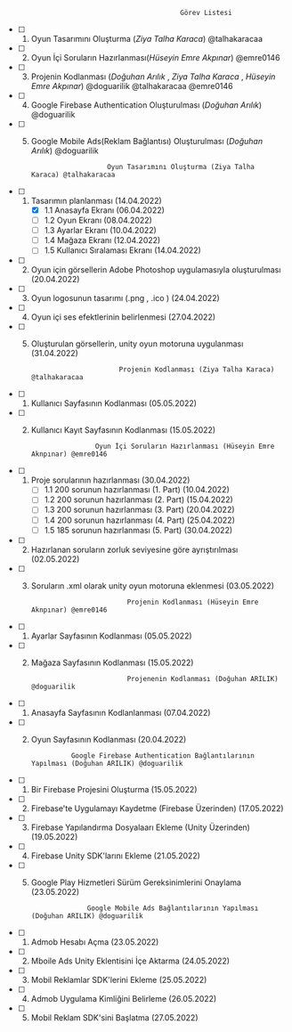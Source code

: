                                                 Görev Listesi
- [ ] 1. Oyun Tasarımını Oluşturma (*Ziya Talha Karaca*) @talhakaracaa 
- [ ] 2. Oyun İçi Soruların Hazırlanması(*Hüseyin Emre Akpınar*) @emre0146 
- [ ] 3. Projenin Kodlanması (*Doğuhan Arılık* , *Ziya Talha Karaca*  ,  *Hüseyin Emre Akpınar*) @doguarilik @talhakaracaa  @emre0146 
- [ ]  4. Google Firebase  Authentication Oluşturulması (*Doğuhan Arılık*) @doguarilik 
- [ ]  5. Google Mobile Ads(Reklam Bağlantısı) Oluşturulması (*Doğuhan Arılık*) @doguarilik 


                             Oyun Tasarımını Oluşturma (Ziya Talha Karaca) @talhakaracaa     
                                     
- [ ] 1. Tasarımın planlanması  (14.04.2022)
     - [x] 1.1 Anasayfa Ekranı (06.04.2022)
     - [ ] 1.2 Oyun Ekranı (08.04.2022)
     - [ ] 1.3 Ayarlar Ekranı (10.04.2022)
     - [ ] 1.4 Mağaza Ekranı (12.04.2022)
     - [ ] 1.5 Kullanıcı Sıralaması Ekranı (14.04.2022)
- [ ] 2. Oyun için görsellerin Adobe Photoshop uygulamasıyla oluşturulması (20.04.2022) 
- [ ] 3. Oyun logosunun tasarımı (.png , .ico ) (24.04.2022)
- [ ] 4. Oyun içi ses efektlerinin belirlenmesi (27.04.2022)
- [ ] 5. Oluşturulan görsellerin, unity oyun motoruna uygulanması (31.04.2022)
                                     
                               Projenin Kodlanması (Ziya Talha Karaca) @talhakaracaa
                                     
- [ ] 1. Kullanıcı Sayfasının Kodlanması (05.05.2022)
- [ ] 2. Kullanıcı Kayıt Sayfasının Kodlanması (15.05.2022)

                         Oyun İçi Soruların Hazırlanması (Hüseyin Emre Aknpınar) @emre0146
                                     
- [ ] 1. Proje sorularının hazırlanması (30.04.2022)
     - [ ] 1.1 200 sorunun hazırlanması (1. Part) (10.04.2022)
     - [ ] 1.2 200 sorunun hazırlanması (2. Part) (15.04.2022)
     - [ ] 1.3 200 sorunun hazırlanması (3. Part) (20.04.2022)
     - [ ] 1.4 200 sorunun hazırlanması (4. Part) (25.04.2022)
     - [ ] 1.5 185 sorunun hazırlanması (5. Part) (30.04.2022)
- [ ] 2. Hazırlanan soruların zorluk seviyesine göre ayrıştırılması (02.05.2022)
- [ ] 3. Soruların .xml olarak unity oyun motoruna eklenmesi (03.05.2022)

  
                                 Projenin Kodlanması (Hüseyin Emre Aknpınar) @emre0146

- [ ] 1. Ayarlar Sayfasının Kodlanması (05.05.2022)
- [ ] 2. Mağaza Sayfasının Kodlanması (15.05.2022)

                                 Projenenin Kodlanması (Doğuhan ARILIK) @doguarilik


- [ ] 1. Anasayfa Sayfasının Kodlanlanması (07.04.2022)
- [ ] 2. Oyun Sayfasının Kodlanması (20.04.2022)

                                               

                   Google Firebase Authentication Bağlantılarının Yapılması (Doğuhan ARILIK) @doguarilik
                                                          
                                                          
- [ ] 1. Bir Firebase Projesini Oluşturma (15.05.2022)
- [ ] 2. Firebase'te Uygulamayı Kaydetme (Firebase Üzerinden) (17.05.2022)
- [ ] 3. Firebase Yapılandırma Dosyalaarı Ekleme (Unity Üzerinden) (19.05.2022)
- [ ] 4. Firebase Unity SDK'larını Ekleme (21.05.2022)
- [ ] 5. Google Play Hizmetleri Sürüm Gereksinimlerini Onaylama (23.05.2022)



                       Google Mobile Ads Bağlantılarının Yapılması (Doğuhan ARILIK) @doguarilik
                                                       
                                                       
- [ ] 1. Admob Hesabı Açma (23.05.2022)
- [ ] 2. Mboile Ads Unity Eklentisini İçe Aktarma (24.05.2022)
- [ ] 3. Mobil Reklamlar SDK'lerini Ekleme (25.05.2022)
- [ ] 4. Admob Uygulama Kimliğini Belirleme (26.05.2022)
- [ ] 5. Mobil Reklam SDK'sini Başlatma (27.05.2022)


